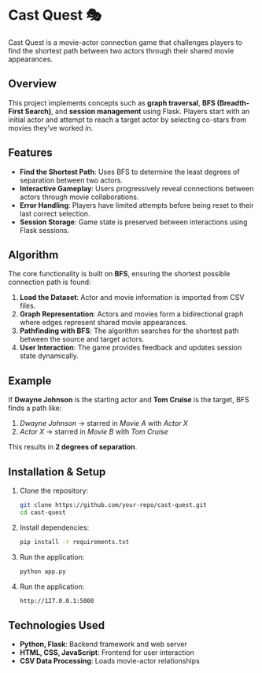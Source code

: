 # Cast Quest 🎭  

Cast Quest is a movie-actor connection game that challenges players to find the shortest path between two actors through their shared movie appearances.  

## Overview  

This project implements concepts such as **graph traversal**, **BFS (Breadth-First Search)**, and **session management** using Flask. Players start with an initial actor and attempt to reach a target actor by selecting co-stars from movies they’ve worked in.  

## Features  

- **Find the Shortest Path**: Uses BFS to determine the least degrees of separation between two actors.  
- **Interactive Gameplay**: Users progressively reveal connections between actors through movie collaborations.  
- **Error Handling**: Players have limited attempts before being reset to their last correct selection.  
- **Session Storage**: Game state is preserved between interactions using Flask sessions.  

## Algorithm  

The core functionality is built on **BFS**, ensuring the shortest possible connection path is found:  

1. **Load the Dataset**: Actor and movie information is imported from CSV files.  
2. **Graph Representation**: Actors and movies form a bidirectional graph where edges represent shared movie appearances.  
3. **Pathfinding with BFS**: The algorithm searches for the shortest path between the source and target actors.  
4. **User Interaction**: The game provides feedback and updates session state dynamically.  

## Example  

If **Dwayne Johnson** is the starting actor and **Tom Cruise** is the target, BFS finds a path like:  

1. *Dwayne Johnson* → starred in *Movie A* with *Actor X*  
2. *Actor X* → starred in *Movie B* with *Tom Cruise*  

This results in **2 degrees of separation**.  

## Installation & Setup  

1. Clone the repository:  
   ```bash
   git clone https://github.com/your-repo/cast-quest.git
   cd cast-quest
2. Install dependencies:
   ```bash
   pip install -r requirements.txt
3. Run the application:
   ```bash
   python app.py
4. Run the application:
   ```bash
   http://127.0.0.1:5000

## Technologies Used 

- **Python, Flask**: Backend framework and web server
- **HTML, CSS, JavaScript**: Frontend for user interaction
- **CSV Data Processing**: Loads movie-actor relationships

